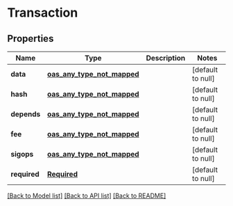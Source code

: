# Transaction
## Properties

| Name | Type | Description | Notes |
|------------ | ------------- | ------------- | -------------|
| **data** | [**oas_any_type_not_mapped**](.md) |  | [default to null] |
| **hash** | [**oas_any_type_not_mapped**](.md) |  | [default to null] |
| **depends** | [**oas_any_type_not_mapped**](.md) |  | [default to null] |
| **fee** | [**oas_any_type_not_mapped**](.md) |  | [default to null] |
| **sigops** | [**oas_any_type_not_mapped**](.md) |  | [default to null] |
| **required** | [**Required**](Required.md) |  | [default to null] |

[[Back to Model list]](../README.md#documentation-for-models) [[Back to API list]](../README.md#documentation-for-api-endpoints) [[Back to README]](../README.md)

